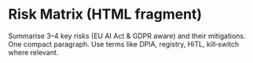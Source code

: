 # Risk Matrix (HTML fragment)

Summarise 3–4 key risks (EU AI Act & GDPR aware) and their mitigations.
One compact paragraph. Use terms like DPIA, registry, HiTL, kill‑switch where relevant.
